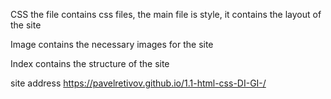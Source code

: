 CSS the file contains css files, the main file is style, it contains the layout of the site

Image contains the necessary images for the site

Index contains the structure of the site

site address https://pavelretivov.github.io/1.1-html-css-DI-GI-/
